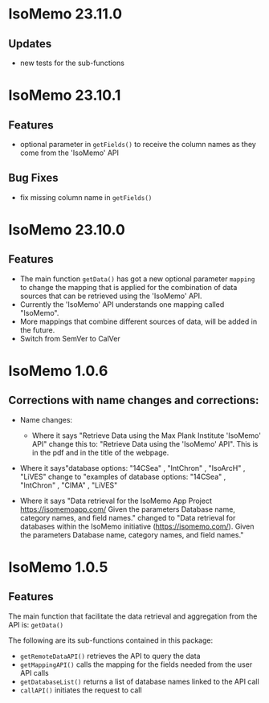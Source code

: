 # IsoMemo 23.11.0

## Updates
- new tests for the sub-functions

# IsoMemo 23.10.1

## Features
- optional parameter in `getFields()` to receive the column names as they come from the 'IsoMemo' API

## Bug Fixes
- fix missing column name in `getFields()`

# IsoMemo 23.10.0

## Features

- The main function `getData()` has got a new optional parameter `mapping` to change the mapping that is applied for the combination of data sources that can be retrieved using the 'IsoMemo' API.
- Currently the 'IsoMemo' API understands one mapping called "IsoMemo".
- More mappings that combine different sources of data, will be added in the future.
- Switch from SemVer to CalVer

# IsoMemo 1.0.6

## Corrections with name changes and corrections:
- Name changes:
  - Where it says "Retrieve Data using the Max Plank Institute 'IsoMemo' API" change this to: "Retrieve Data using the 'IsoMemo' API". This is in the pdf and in the title of the webpage.

- Where it says"database options: "14CSea" , "IntChron" , "IsoArcH" , "LiVES" change to "examples of database options: "14CSea" , "IntChron" , "CIMA" , "LiVES"

- Where it says "Data retrieval for the IsoMemo App Project https://isomemoapp.com/ Given the parameters Database
name, category names, and field names." changed to "Data retrieval for databases within the IsoMemo initiative (https://isomemo.com/). Given the parameters Database name, category names, and field names."

# IsoMemo 1.0.5

## Features
The main function that facilitate the data retrieval and aggregation from the API is: `getData()`

The following are its sub-functions contained in this package: 
- `getRemoteDataAPI()` retrieves the API to query the data
- `getMappingAPI()` calls the mapping for the fields needed from the user API calls
- `getDatabaseList()` returns a list of database names linked to the API call
- `callAPI()` initiates the request to call 
